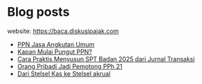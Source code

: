 # Blog posts

website: https://baca.diskusipajak.com

<!-- BLOG-POST-LIST:START -->
- [PPN Jasa Angkutan Umum](https://baca.diskusipajak.com/ppn-jasa-angkutan-umum/)
- [Kapan Mulai Pungut PPN?](https://baca.diskusipajak.com/kapan-mulai-pungut-ppn/)
- [Cara Praktis Menyusun SPT Badan 2025 dari Jurnal Transaksi](https://baca.diskusipajak.com/cara-praktis-menyusun-spt-badan-2025-dari-jurnal-transaksi/)
- [Orang Pribadi Jadi Pemotong PPh 21](https://baca.diskusipajak.com/orang-pribadi-jadi-pemotong-pph-21/)
- [Dari Stelsel Kas ke Stelsel akrual](https://baca.diskusipajak.com/dari-stelsel-kas-ke-stelsel-akrual/)
<!-- BLOG-POST-LIST:END -->

<!--
**kelaspajak/kelaspajak** is a ✨ _special_ ✨ repository because its `README.md` (this file) appears on your GitHub profile.

Here are some ideas to get you started:

- 🔭 I’m currently working on ...
- 🌱 I’m currently learning ...
- 👯 I’m looking to collaborate on ...
- 🤔 I’m looking for help with ...
- 💬 Ask me about ...
- 📫 How to reach me: ...
- 😄 Pronouns: ...
- ⚡ Fun fact: ...
-->
